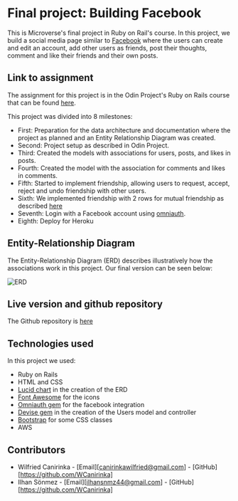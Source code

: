 # Final project: Building Facebook

This is Microverse's final project in Ruby on Rail's course. In this project, we build a social media page similar to [Facebook][facebook] where the users can create and edit an account, add other users as friends, post their thoughts, comment and like their friends and their own posts.

## Link to assignment

The assignment for this project is in the Odin Project's Ruby on Rails course that can be found [here][assignment].

This project was divided into 8 milestones:

* First: Preparation for the data architecture and documentation where the project as planned and an Entity Relationship Diagram was created.
* Second: Project setup as described in Odin Project.
* Third: Created the models with associations for users, posts, and likes in posts.
* Fourth: Created the model with the association for comments and likes in comments.
* Fifth: Started to implement friendship, allowing users to request, accept, reject and undo friendship with other users.
* Sixth: We implemented friendship with 2 rows for mutual friendship as described [here][friendship]
* Seventh: Login with a Facebook account using [omniauth][omniauth].
* Eighth: Deploy for Heroku

## Entity-Relationship Diagram

The Entity-Relationship Diagram (ERD) describes illustratively how the associations work in this project. Our final version can be seen below:

![ERD][ERD]
## Live version and github repository

<!-- For a live version, you can visit https://friendsnet.herokuapp.com/ -->

The Github repository is [here][Repo]

## Technologies used

In this project we used:
* Ruby on Rails
* HTML and CSS
* [Lucid chart][lucid-chart] in the creation of the ERD
* [Font Awesome][font-awesome] for the icons
* [Omniauth gem][omniauth] for the facebook integration
* [Devise gem][devise] in the creation of the Users model and controller
* [Bootstrap][bootstrap] for some CSS classes
* AWS

## Contributors

* Wilfried Canirinka - [Email][canirinkawilfried@gmail.com] - [GitHub][https://github.com/WCanirinka] <br>
* Ilhan Sönmez - [Email][ilhansnmz44@gmail.com] - [GitHub][https://github.com/WCanirinka]


<!-- Links -->
[facebook]: https://www.facebook.com/
[assignment]: https://www.theodinproject.com/courses/ruby-on-rails/lessons/final-project
[font-awesome]: https://fontawesome.com/
[omniauth]: https://github.com/omniauth/omniauth
[devise]: https://github.com/heartcombo/devise
[bootstrap]: https://getbootstrap.com/
[lucid-chart]: https://www.lucidchart.com/documents#/dashboard
[friendship]: https://explainextended.com/2009/03/07/selecting-friends/
[ERD]: https://rawcdn.githack.com/WCanirinka/facebook-clone/c4d0feccfa1c43fc03209046fe29c4b07c3f6c51/docs/image.png
[Repo]: https://github.com/WCanirinka/facebook-clone